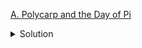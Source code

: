[A. Polycarp and the Day of Pi](https://codeforces.com/contest/1790/problem/A)

<details><summary>Solution</summary>

![](../../../assets/1790A.png)

</details>
